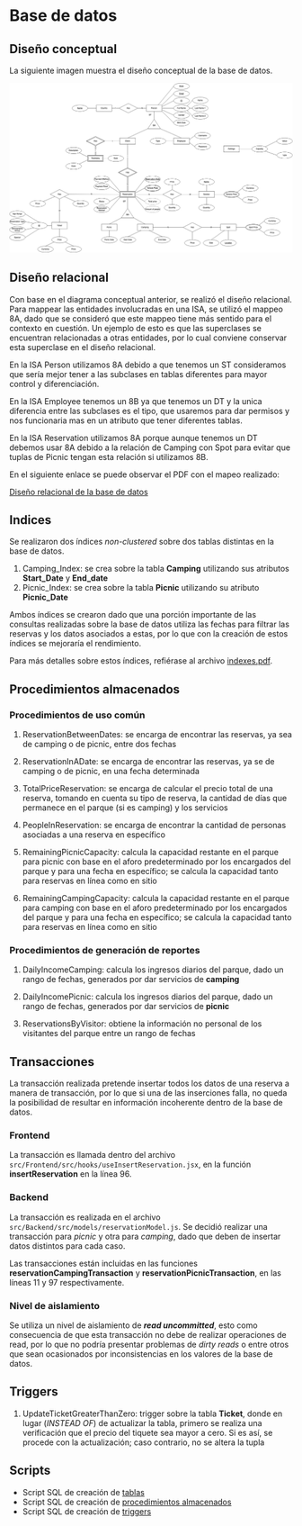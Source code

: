 # Base de datos

## Diseño conceptual

La siguiente imagen muestra el diseño conceptual de la base de datos.

![](conceptual.jpg)

## Diseño relacional

Con base en el diagrama conceptual anterior, se realizó el diseño relacional. Para mappear las entidades involucradas en una ISA, se utilizó el mappeo 8A, dado que se consideró que este mappeo tiene más sentido para el contexto en cuestión. Un ejemplo de esto es que las superclases se encuentran relacionadas a otras entidades, por lo cual conviene conservar esta superclase en el diseño relacional.

En la ISA Person utilizamos 8A debido a que tenemos un ST consideramos que sería mejor tener a las subclases en tablas diferentes para mayor control y diferenciación.

En la ISA Employee tenemos un 8B ya que tenemos un DT y la unica diferencia entre las subclases es el tipo, que usaremos para dar permisos y nos funcionaria mas en un atributo que tener diferentes tablas.

En la ISA Reservation utilizamos 8A porque aunque tenemos un DT debemos usar 8A debido a la relación de Camping con Spot para evitar que tuplas de Picnic tengan esta relación si utilizamos 8B.

En el siguiente enlace se puede observar el PDF con el mapeo realizado:

[Diseño relacional de la base de datos](relationalMapping.pdf)

## Indices

Se realizaron dos índices *non-clustered* sobre dos tablas distintas en la base de datos.

1. Camping_Index: se crea sobre la tabla **Camping** utilizando sus atributos **Start_Date** y **End_date**
2. Picnic_Index: se crea sobre la tabla **Picnic** utilizando su atributo **Picnic_Date**

Ambos índices se crearon dado que una porción importante de las consultas realizadas sobre la base de datos utiliza las fechas para filtrar las reservas y los datos asociados a estas, por lo que con la creación de estos índices se mejoraría el rendimiento.

Para más detalles sobre estos índices, refiérase al archivo [indexes.pdf](indexes.pdf).

## Procedimientos almacenados

### Procedimientos de uso común

1. ReservationBetweenDates: se encarga de encontrar las reservas, ya sea de camping o de picnic, entre dos fechas

2. ReservationInADate: se encarga de encontrar las reservas, ya se de camping o de picnic, en una fecha determinada

3. TotalPriceReservation: se encarga de calcular el precio total de una reserva, tomando en cuenta su tipo de reserva, la cantidad de días que permanece en el parque (si es camping) y los servicios

4. PeopleInReservation: se encarga de encontrar la cantidad de personas asociadas a una reserva en específico

5. RemainingPicnicCapacity: calcula la capacidad restante en el parque para picnic con base en el aforo predeterminado por los encargados del parque y para una fecha en específico; se calcula la capacidad tanto para reservas en línea como en sitio

6. RemainingCampingCapacity: calcula la capacidad restante en el parque para camping con base en el aforo predeterminado por los encargados del parque y para una fecha en específico; se calcula la capacidad tanto para reservas en línea como en sitio

### Procedimientos de generación de reportes

1. DailyIncomeCamping: calcula los ingresos diarios del parque, dado un rango de fechas, generados por dar servicios de **camping**

2. DailyIncomePicnic: calcula los ingresos diarios del parque, dado un rango de fechas, generados por dar servicios de **picnic**

3. ReservationsByVisitor: obtiene la información no personal de los visitantes del parque entre un rango de fechas

## Transacciones

La transacción realizada pretende insertar todos los datos de una reserva a manera de transacción, por lo que si una de las inserciones falla, no queda la posibilidad de resultar en información incoherente dentro de la base de datos. 

### Frontend

La transacción es llamada dentro del archivo `src/Frontend/src/hooks/useInsertReservation.jsx`, en la función **insertReservation** en la línea 96.

### Backend

La transacción es realizada en el archivo `src/Backend/src/models/reservationModel.js`. Se decidió realizar una transacción para *picnic* y otra para *camping*, dado que deben de insertar datos distintos para cada caso.

Las transacciones están incluidas en las funciones **reservationCampingTransaction** y **reservationPicnicTransaction**, en las líneas 11 y 97 respectivamente.

### Nivel de aislamiento

Se utiliza un nivel de aislamiento de ***read uncommitted***, esto como consecuencia de que esta transacción no debe de realizar operaciones de read, por lo que no podría presentar problemas de *dirty reads* o entre otros que sean ocasionados por inconsistencias en los valores de la base de datos. 

## Triggers

1. UpdateTicketGreaterThanZero: trigger sobre la tabla **Ticket**, donde en lugar (*INSTEAD OF*) de actualizar la tabla, primero se realiza una verificación que el precio del tiquete sea mayor a cero. Si es así, se procede con la actualización; caso contrario, no se altera la tupla

## Scripts

* Script SQL de creación de [tablas](BD_LosOsitos.sql)
* Script SQL de creación de [procedimientos almacenados](procedures.sql)
* Script SQL de creación de [triggers](trigger.sql)
